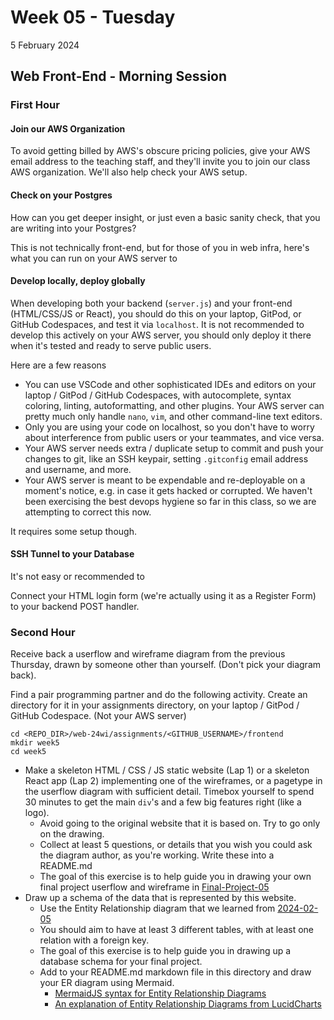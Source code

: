 # Week 05 - Tuesday
5 February 2024

## Web Front-End - Morning Session

### First Hour

#### Join our AWS Organization

To avoid getting billed by AWS's obscure pricing policies, give your AWS email address to the teaching staff, and they'll invite you to join our class AWS organization. We'll also help check your AWS setup.

#### Check on your Postgres

How can you get deeper insight, or just even a basic sanity check, that you are writing into your Postgres?

This is not technically front-end, but for those of you in web infra, here's what you can run on your AWS server to 
#### Develop locally, deploy globally

When developing both your backend (`server.js`) and your front-end (HTML/CSS/JS or React), you should do this on your laptop, GitPod, or GitHub Codespaces, and test it via `localhost`. It is not recommended to develop this actively on your AWS server, you should only deploy it there when it's tested and ready to serve public users.

Here are a few reasons
* You can use VSCode and other sophisticated IDEs and editors on your laptop / GitPod / GitHub Codespaces, with autocomplete, syntax coloring, linting, autoformatting, and other plugins. Your AWS server can pretty much only handle `nano`, `vim`, and other command-line text editors.
* Only you are using your code on localhost, so you don't have to worry about interference from public users or your teammates, and vice versa.
* Your AWS server needs extra / duplicate setup to commit and push your changes to git, like an SSH keypair, setting `.gitconfig` email address and username, and more.
* Your AWS server is meant to be expendable and re-deployable on a moment's notice, e.g. in case it gets hacked or corrupted. We haven't been exercising the best devops hygiene so far in this class, so we are attempting to correct this now.

It requires some setup though.

#### SSH Tunnel to your Database
It's not easy or recommended to 

Connect your HTML login form (we're actually using it as a Register Form) to your backend POST handler.

### Second Hour

Receive back a userflow and wireframe diagram from the previous Thursday, drawn by someone other than yourself. (Don't pick your diagram back).

Find a pair programming partner and do the following activity. Create an directory for it in your assignments directory, on your laptop / GitPod / GitHub Codespace. (Not your AWS server)

```
cd <REPO_DIR>/web-24wi/assignments/<GITHUB_USERNAME>/frontend
mkdir week5
cd week5
```

* Make a skeleton HTML / CSS / JS static website (Lap 1) or a skeleton React app (Lap 2)
	implementing one of the wireframes, or a pagetype in the userflow diagram with sufficient detail. Timebox yourself to spend 30 minutes to get the main `div`'s and a few big features right (like a logo).
	* Avoid going to the original website that it is based on. Try to go only on the drawing.
	* Collect at least 5 questions, or details that you wish you could ask the diagram author, as you're working. Write these into a README.md 
	* The goal of this exercise is to help guide you in drawing your own final project userflow and wireframe in [Final-Project-05](Final-Project-05.md)
* Draw up a schema of the data that is represented by this website.
	* Use the Entity Relationship diagram that we learned from [2024-02-05](2024-02-05.md)
	* You should aim to have at least 3 different tables, with at least one relation with a foreign key.
	* The goal of this exercise is to help guide you in drawing up a database schema for your final project.
	* Add to your README.md markdown file in this directory and draw your ER diagram using Mermaid.
		* [MermaidJS syntax for Entity Relationship Diagrams](https://mermaid.js.org/syntax/entityRelationshipDiagram.html)
		* [An explanation of Entity Relationship Diagrams from LucidCharts](https://www.lucidchart.com/pages/er-diagrams)